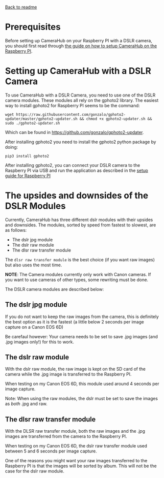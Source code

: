 [Back to readme](../readme.md)

# Prerequisites
Before setting up CameraHub on your Raspberry PI with a DSLR camera, you should first read through [the guide on how to setup CameraHub on the Raspberry PI](setup_with_raspberry_pi.md).

# Setting up CameraHub with a DSLR Camera
To use CameraHub with a DSLR Camera, you need to use one of the DSLR camera modules. These modules all rely on the gphoto2 library. The easiest way to install gphoto2 for Raspberry PI seems to be the command:
```
wget https://raw.githubusercontent.com/gonzalo/gphoto2-updater/master/gphoto2-updater.sh && chmod +x gphoto2-updater.sh && sudo ./gphoto2-updater.sh
```
Which can be found in <https://github.com/gonzalo/gphoto2-updater>.

After installing gphoto2 you need to install the gphoto2 python package by doing:
```
pip3 install gphoto2
```

After installing gphoto2, you can connect your DSLR camera to the Raspberry PI via USB and run the application as described in the [setup guide for Raspberry PI](setup_with_raspberry_pi.md)

# The upsides and downsides of the DSLR Modules

Currently, CameraHub has three different dslr modules with their upsides and downsides. The modules, sorted by speed from fastest to slowest, are as follows:
- The dslr jpg module
- The dslr raw module
- The dlsr raw transfer module

The `dlsr raw transfer module` is the best choice (if you want raw images) but also uses the most time.

**NOTE**: The Camera modules currently only work with Canon cameras. If you want to use cameras of other types, some rewriting must be done.

The DSLR camera modules are described below:
## The dslr jpg module
If you do not want to keep the raw images from the camera, this is definitely the best option as it is the fastest (a little below 2 seconds per image capture on a Canon EOS 6D)

Be carefaul however: Your camera needs to be set to save .jpg images (and .jpg images only!) for this to work.

## The dslr raw module
With the dslr raw module, the raw image is kept on the SD card of the camera while the .jpg image is transferred to the Raspberry PI.

When testing on my Canon EOS 6D, this module used around 4 seconds per image capture.

Note: When using the raw modules, the dslr must be set to save the images as *both* .jpg and raw.

## The dlsr raw transfer module
With the DLSR raw transfer module, both the raw images and the .jpg images are transferred from the camera to the Raspberry PI.

When testing on my Canon EOS 6D, the dslr raw transfer module used between 5 and 6 seconds per image capture.

One of the reasons you might want your raw images transferred to the Raspberry PI is that the images will be sorted by album. This will not be the case for the dslr raw module.
